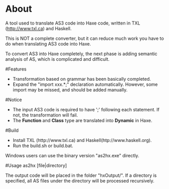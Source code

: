 About
=
A tool used to translate AS3 code into Haxe code, written in TXL (http://www.txl.ca) and Haskell.

This is NOT a complete converter, but it can reduce much work you have to do when translating AS3 code into Haxe.

To convert AS3 into Haxe completely, the next phase is adding semantic analysis of AS, which is complicated and difficult.

#Features
<ul>
<li>Transformation based on grammar has been basically completed. </li>
<li>Expand the "import xxx.*;" declaration automatically.  However, some import may be missed, and should be added manually.</li>
</ul>

#Notice

<ul>
<li>The input AS3 code is required to have ';' following each statement.  If not, the transformation will fail. </li>
<li>The <b>Function</b> and <b>Class</b> type are translated into <b>Dynamic</b> in Haxe.</li>
</ul>

#Build
<ul>
<li>Install TXL (http://www.txl.ca) and Haskell(htp://www.haskell.org).</li>
<li>Run the build.sh or build.bat.</li>
</ul>

Windows users can use the binary version "as2hx.exe" directly.

#Usage
as2hx [file|directory]

The output code will be placed in the folder "hxOutput/".
If a directory is specified, all AS files under the directory will be processed recursively.

